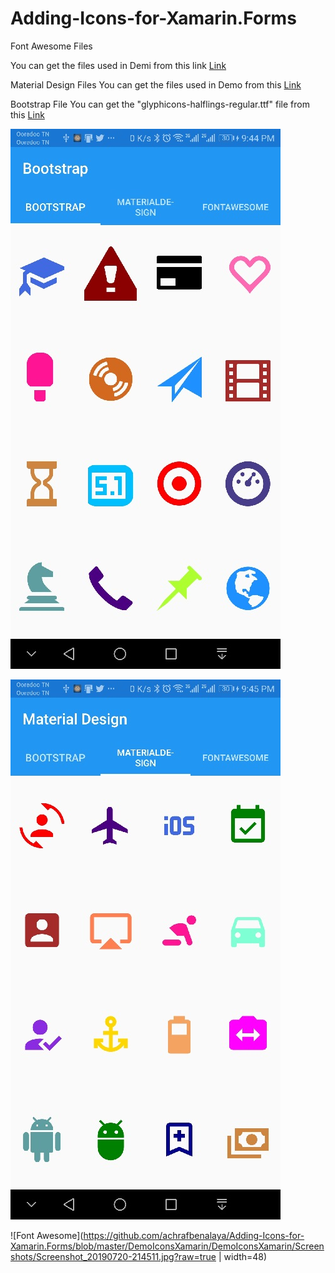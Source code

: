 # Adding-Icons-for-Xamarin.Forms


Font Awesome Files

You can get the files used in Demi from this link [Link](https://fontawesome.com/)


Material Design Files
You can get the files used in Demo from this [Link](https://materialdesignicons.com/)

Bootstrap File
You can get the "glyphicons-halflings-regular.ttf" file from this [Link](https://github.com/twbs/bootstrap-sass/blob/master/assets/fonts/bootstrap/glyphicons-halflings-regular.ttf)


![Bootstrap](https://raw.githubusercontent.com/achrafbenalaya/Adding-Icons-for-Xamarin.Forms/master/DemoIconsXamarin/DemoIconsXamarin/Screenshots/Screenshot_20190720-214459.jpg?token=ADGHC2RQOYGQXLYQCJCNTGK5HS5GU)

![Material Design](https://github.com/achrafbenalaya/Adding-Icons-for-Xamarin.Forms/blob/master/DemoIconsXamarin/DemoIconsXamarin/Screenshots/Screenshot_20190720-214505.jpg?raw=true)

![Font Awesome](https://github.com/achrafbenalaya/Adding-Icons-for-Xamarin.Forms/blob/master/DemoIconsXamarin/DemoIconsXamarin/Screenshots/Screenshot_20190720-214511.jpg?raw=true | width=48)
